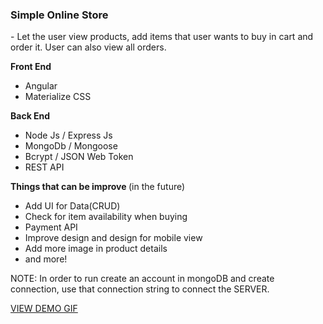 <h3> Simple Online Store </h3>
<p>- Let the user view products, add items that user wants to buy in cart and order it. User can also view all orders.</p>

<p> <strong> Front End </strong> </p>
<ul>
  <li> Angular </li>
  <li> Materialize CSS </li>
</ul>


<p> <strong> Back End </strong> </p>
<ul>
  <li> Node Js / Express Js </li>
  <li> MongoDb / Mongoose </li>
  <li> Bcrypt / JSON Web Token </li>
  <li> REST API </li>
</ul>

<p> <strong> Things that can be improve </strong> (in the future) </p>
<ul>
  <li> Add UI for Data(CRUD) </li>
  <li> Check for item availability when buying</li>
  <li> Payment API </li>
  <li> Improve design and design for mobile view </li>
  <li> Add more image in product details </li>
  <li> and more! </li>
</ul>

NOTE: In order to run create an account in mongoDB and create connection, use that connection string to connect the SERVER.


<a href="https://lh3.googleusercontent.com/pw/ACtC-3c_Eo3TxvKthqx7EAlHcBB6enphWVfoQfFCCsAOr1PT_QaxqUadnsF7sX3Z4APTq-d8jK38586i_xMeKaMwngNMK-ASxcAnhnK08MV40RBg7thETEiDOLJ6VKw3QFxZ23ROsGm7ajfv0klYaBovYdg=w1280-h720-no">
VIEW DEMO GIF  
</a>
